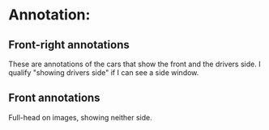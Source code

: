 # Annotation:

## Front-right annotations

These are annotations of the cars that show the front and the drivers side.
I qualify "showing drivers side" if I can see a side window.

## Front annotations

Full-head on images, showing neither side.

